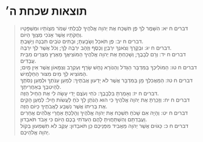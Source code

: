 # תוצאות שכחת ה׳

> דברים ח יא: הִשָּׁמֶר לְךָ פֶּן תִּשְׁכַּח אֶת יְהוָה אֱלֹהֶיךָ לְבִלְתִּי שְׁמֹר מִצְוֹתָיו וּמִשְׁפָּטָיו וְחֻקֹּתָיו אֲשֶׁר אָנֹכִי מְצַוְּךָ הַיּוֹם.  
> דברים ח יב: פֶּן תֹּאכַל וְשָׂבָעְתָּ; וּבָתִּים טֹבִים תִּבְנֶה וְיָשָׁבְתָּ.  
> דברים ח יג: וּבְקָרְךָ וְצֹאנְךָ יִרְבְּיֻן וְכֶסֶף וְזָהָב יִרְבֶּה לָּךְ; וְכֹל אֲשֶׁר לְךָ יִרְבֶּה.  
> דברים ח יד: וְרָם לְבָבֶךָ; וְשָׁכַחְתָּ אֶת יְהוָה אֱלֹהֶיךָ הַמּוֹצִיאֲךָ מֵאֶרֶץ מִצְרַיִם מִבֵּית עֲבָדִים.  
> דברים ח טו: הַמּוֹלִיכְךָ בַּמִּדְבָּר הַגָּדֹל וְהַנּוֹרָא נָחָשׁ שָׂרָף וְעַקְרָב וְצִמָּאוֹן אֲשֶׁר אֵין מָיִם; הַמּוֹצִיא לְךָ מַיִם מִצּוּר הַחַלָּמִישׁ.  
> דברים ח טז: הַמַּאֲכִלְךָ מָן בַּמִּדְבָּר אֲשֶׁר לֹא יָדְעוּן אֲבֹתֶיךָ:  לְמַעַן עַנֹּתְךָ וּלְמַעַן נַסֹּתֶךָ לְהֵיטִבְךָ בְּאַחֲרִיתֶךָ.  
> דברים ח יז: וְאָמַרְתָּ בִּלְבָבֶךָ:  כֹּחִי וְעֹצֶם יָדִי עָשָׂה לִי אֶת הַחַיִל הַזֶּה.  
> דברים ח יח: וְזָכַרְתָּ אֶת יְהוָה אֱלֹהֶיךָ כִּי הוּא הַנֹּתֵן לְךָ כֹּחַ לַעֲשׂוֹת חָיִל:  לְמַעַן הָקִים אֶת בְּרִיתוֹ אֲשֶׁר נִשְׁבַּע לַאֲבֹתֶיךָ כַּיּוֹם הַזֶּה.  
> דברים ח יט: וְהָיָה אִם שָׁכֹחַ תִּשְׁכַּח אֶת יְהוָה אֱלֹהֶיךָ וְהָלַכְתָּ אַחֲרֵי אֱלֹהִים אֲחֵרִים וַעֲבַדְתָּם וְהִשְׁתַּחֲוִיתָ לָהֶם הַעִדֹתִי בָכֶם הַיּוֹם כִּי אָבֹד תֹּאבֵדוּן.  
> דברים ח כ: כַּגּוֹיִם אֲשֶׁר יְהוָה מַאֲבִיד מִפְּנֵיכֶם כֵּן תֹּאבֵדוּן:  עֵקֶב לֹא תִשְׁמְעוּן בְּקוֹל יְהוָה אֱלֹהֵיכֶם.  
 

